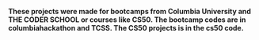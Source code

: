 **These projects were made for bootcamps from Columbia University and THE CODER SCHOOL or courses like CS50. The bootcamp codes are in columbiahackathon and TCSS. The CS50 projects is in the cs50 code.**
